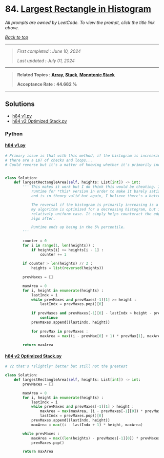 # 84. [Largest Rectangle in Histogram](<https://leetcode.com/problems/largest-rectangle-in-histogram>)

*All prompts are owned by LeetCode. To view the prompt, click the title link above.*

*[Back to top](<../README.md>)*

------

> *First completed : June 10, 2024*
>
> *Last updated : July 01, 2024*


------

> **Related Topics** : **[Array](<by_topic/Array.md>), [Stack](<by_topic/Stack.md>), [Monotonic Stack](<by_topic/Monotonic Stack.md>)**
>
> **Acceptance Rate** : **44.682 %**


------

## Solutions

- [h84 v1.py](<../my-submissions/h84 v1.py>)
- [h84 v2 Optimized Stack.py](<../my-submissions/h84 v2 Optimized Stack.py>)
### Python
#### [h84 v1.py](<../my-submissions/h84 v1.py>)
```Python
# Primary issue is that with this method, if the histogram is increasing only, then
# there are a LOT of checks and loops...
# Could reverse but it's a matter of knowing whether it's primarily increasing or decreasing.


class Solution:
    def largestRectangleArea(self, heights: List[int]) -> int:
        ''' This makes it work but I do think this would be cheating. It does improve 
            runtime for *this* version in order to make it barely satisfy the necessary runtime
            and is in theory valid but again, I believe there's a better solution I need to find.

            The reversal if the histogram is primarily increasing is a good way to reduce runtime since
            my algorithm is optimized for a decreasing histogram, but it overall does little for a 
            relatively uniform case. It simply helps counteract the edge case for what I designed my
            algo after.

            Runtime ends up being in the 5% percentile.
        '''
        
        counter = 0
        for i in range(1, len(heights)) :
            if heights[i] >= heights[i - 1] :
                counter += 1
        
        if counter > len(heights) // 2 :
            heights = list(reversed(heights))
        
        prevMaxes = []

        maxArea = 0
        for i, height in enumerate(heights) :
            lastIndx = i
            while prevMaxes and prevMaxes[-1][1] >= height :
                lastIndx = prevMaxes.pop()[0]
        
            if prevMaxes and prevMaxes[-1][0] - lastIndx > height - prevMaxes[-1][1] :
                continue
            prevMaxes.append((lastIndx, height))
            
            for prevMax in prevMaxes :
                maxArea = max((i - prevMax[0] + 1) * prevMax[1], maxArea)
            
        return maxArea

```

#### [h84 v2 Optimized Stack.py](<../my-submissions/h84 v2 Optimized Stack.py>)
```Python
# V2 that's *slightly* better but still not the greatest

class Solution:
    def largestRectangleArea(self, heights: List[int]) -> int:
        prevMaxes = []

        maxArea = 0
        for i, height in enumerate(heights) :
            lastIndx = i
            while prevMaxes and prevMaxes[-1][1] > height :
                maxArea = max(maxArea, (i - prevMaxes[-1][0]) * prevMaxes[-1][1])
                lastIndx = prevMaxes.pop()[0]
            prevMaxes.append((lastIndx, height))
            maxArea = max((i - lastIndx + 1) * height, maxArea)

        while prevMaxes :
            maxArea = max((len(heights) - prevMaxes[-1][0]) * prevMaxes[-1][1], maxArea)
            prevMaxes.pop()

        return maxArea

```

